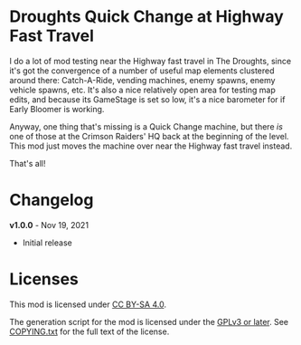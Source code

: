 Droughts Quick Change at Highway Fast Travel
============================================

I do a lot of mod testing near the Highway fast travel in The Droughts,
since it's got the convergence of a number of useful map elements clustered
around there: Catch-A-Ride, vending machines, enemy spawns, enemy vehicle
spawns, etc.  It's also a nice relatively open area for testing map edits,
and because its GameStage is set so low, it's a nice barometer for if
Early Bloomer is working.

Anyway, one thing that's missing is a Quick Change machine, but there *is*
one of those at the Crimson Raiders' HQ back at the beginning of the level.
This mod just moves the machine over near the Highway fast travel instead.

That's all!

Changelog
=========

**v1.0.0** - Nov 19, 2021
 * Initial release
 
Licenses
========

This mod is licensed under [CC BY-SA 4.0](https://creativecommons.org/licenses/by-sa/4.0/).

The generation script for the mod is licensed under the
[GPLv3 or later](https://www.gnu.org/licenses/quick-guide-gplv3.html).
See [COPYING.txt](../../COPYING.txt) for the full text of the license.

